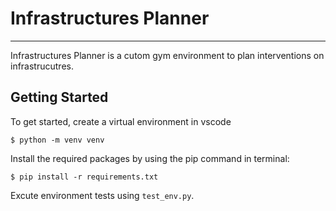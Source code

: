 # Infrastructures Planner

---

Infrastructures Planner is a cutom gym environment to plan interventions on infrastrucutres.

## Getting Started

To get started, create a virtual environment in vscode

`
$ python -m venv venv
`

Install the required packages by using the pip command in terminal:

`
$ pip install -r requirements.txt
`

Excute environment tests using `test_env.py`.
